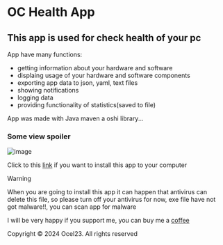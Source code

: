 <h1>OC Health App</h1>
<h2>This app is used for check health of your pc</h2>
<p>App have many functions:</p>
<ul>
  <li>getting information about your hardware and software</li>
  <li>displaing usage of your hardware and software components</li>
  <li>exporting app data to json, yaml, text files</li>
  <li>showing notifications</li>
  <li>logging data</li>
  <li>providing functionality of statistics(saved to file)</li>
</ul>
<p>App was made with Java maven a oshi library...</p>
<h3>Some view spoiler</h3>
  
![image](https://github.com/user-attachments/assets/37190b15-8510-4d6a-b057-7602842e0c2d)

<p>Click to this <a href="https://www.dropbox.com/scl/fi/kj3yade2tqlsr1g31ab70/OC-Health-setup.exe?rlkey=jd81l0gveogka9k1l2al5k51e&st=qhxdsaq1&dl=0">link</a> if you want to install this app to your computer</p>

> [!WARNING]
> When you are going to install this app it can happen that antivirus can delete this file, so please turn off your antivirus for now, exe file have not got malware!!, you can scan app for malware

<p>I will be very happy if you support me, you can buy me a <a href="buymeacoffee.com/ocel23">coffee</a></p>
<p>Copyright © 2024 Ocel23. All rights reserved</p>
